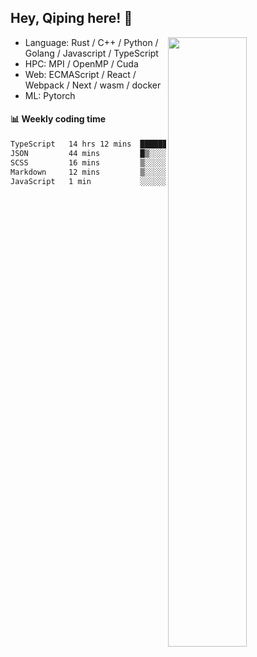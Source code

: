 

## Hey, Qiping here! :wave:

[<img align="right" width="50%" src="https://github-readme-stats.vercel.app/api?username=ppppqp&theme=dark&show_icons=true">](https://metrics.lecoq.io/ppppqp?template=classic)



-   Language: Rust / C++ / Python / Golang / Javascript / TypeScript
-   HPC: MPI / OpenMP / Cuda
-   Web: ECMAScript / React / Webpack / Next / wasm / docker
-   ML: Pytorch



#### :bar_chart: Weekly coding time

<!--START_SECTION:waka-->

```txt
TypeScript   14 hrs 12 mins  ███████████████████████░░   91.96 %
JSON         44 mins         █▒░░░░░░░░░░░░░░░░░░░░░░░   04.77 %
SCSS         16 mins         ▒░░░░░░░░░░░░░░░░░░░░░░░░   01.73 %
Markdown     12 mins         ▒░░░░░░░░░░░░░░░░░░░░░░░░   01.31 %
JavaScript   1 min           ░░░░░░░░░░░░░░░░░░░░░░░░░   00.21 %
```

<!--END_SECTION:waka-->
